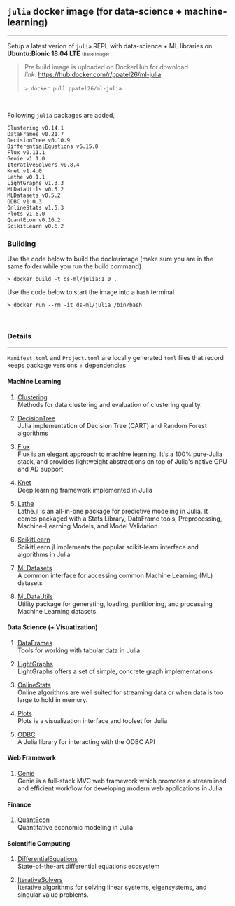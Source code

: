 ## `julia` docker image (for data-science + machine-learning)
***

Setup a latest verion of `julia` REPL with data-science + ML libraries on **Ubuntu:Bionic 18.04 LTE** <font size="1">(Base Image)</font>

> Pre build image is uploaded on DockerHub for download <br>
*link*: <a href="https://hub.docker.com/r/ppatel26/ml-julia" target="_blank">https://hub.docker.com/r/ppatel26/ml-julia</a> <br> <br>
`> docker pull ppatel26/ml-julia`

<br>

Following `julia` packages are added,

```
Clustering v0.14.1
DataFrames v0.21.7
DecisionTree v0.10.9
DifferentialEquations v6.15.0
Flux v0.11.1
Genie v1.1.0
IterativeSolvers v0.8.4
Knet v1.4.0
Lathe v0.1.1
LightGraphs v1.3.3
MLDataUtils v0.5.2
MLDatasets v0.5.2
ODBC v1.0.3
OnlineStats v1.5.3
Plots v1.6.0
QuantEcon v0.16.2
ScikitLearn v0.6.2
```

### Building 

Use the code below to build the dockerimage (make sure you are in the same folder while you run the build command)

`> docker build -t ds-ml/julia:1.0 .`

Use the code below to start the image into a `bash` terminal

`> docker run --rm -it ds-ml/julia /bin/bash`

<br>

### Details 
***

`Manifest.toml` and `Project.toml` are locally generated `toml` files that record keeps package versions + dependencies 


#### Machine Learning 
1. <a href="https://github.com/JuliaStats/Clustering.jl" target="_blank">Clustering</a> <br>
Methods for data clustering and evaluation of clustering quality.

2. <a href="https://github.com/bensadeghi/DecisionTree.jl" target="_blank">DecisionTree</a> <br>
Julia implementation of Decision Tree (CART) and Random Forest algorithms

3. <a href="https://github.com/FluxML/Flux.jl" target="_blank">Flux</a> <br> 
Flux is an elegant approach to machine learning. It's a 100% pure-Julia stack, and provides lightweight abstractions on top of Julia's native GPU and AD support

4. <a href="https://github.com/denizyuret/Knet.jl" target="_blank">Knet</a> <br>
Deep learning framework implemented in Julia

5. <a href="https://github.com/emmettgb/Lathe.jl" target="_blank">Lathe</a> <br>
Lathe.jl is an all-in-one package for predictive modeling in Julia. It comes packaged with a Stats Library, DataFrame tools, Preprocessing, Machine-Learning Models, and Model Validation.

6. <a href="https://github.com/cstjean/ScikitLearn.jl" target="_blank">ScikitLearn</a> <br>   ScikitLearn.jl implements the popular scikit-learn interface and algorithms in Julia

7. <a href="https://github.com/JuliaML/MLDatasets.jl" target="_blank">MLDatasets</a> <br> 
A common interface for accessing common Machine Learning (ML) datasets

8. <a href="https://github.com/JuliaML/MLDataUtils.jl" target="_blank">MLDataUtils</a> <br>
Utility package for generating, loading, partitioning, and processing Machine Learning datasets.

#### Data Science (+ Visuatization)

1. <a href="https://juliadata.github.io/DataFrames.jl/stable/" target="_blank">DataFrames</a> <br>  Tools for working with tabular data in Julia.

2. <a href="https://github.com/JuliaGraphs/LightGraphs.jl" target="_blank">LightGraphs</a> <br>  LightGraphs offers a set of simple, concrete graph implementations

3. <a href="https://github.com/joshday/OnlineStats.jl" target="_blank">OnlineStats</a> <br> Online algorithms are well suited for streaming data or when data is too large to hold in memory.

4. <a href="https://github.com/JuliaPlots/Plots.jl" target="_blank">Plots</a> <br> 
Plots is a visualization interface and toolset for Julia

5. <a href="https://github.com/JuliaDatabases/ODBC.jl" target="_blank">ODBC</a> <br> 
A Julia library for interacting with the ODBC API

#### Web Framework
1. <a href="https://genieframework.com/" target="_blank">Genie</a> <br> 
Genie is a full-stack MVC web framework which promotes a streamlined and efficient workflow for developing modern web applications in Julia

#### Finance 
1. <a href="https://github.com/QuantEcon/QuantEcon.jl" target="_blank">QuantEcon</a> <br> 
Quantitative economic modeling in Julia

#### Scientific Computing
1. <a href="https://sciml.ai/" target="_blank">DifferentialEquations</a> <br> 
State-of-the-art differential equations ecosystem

2. <a href="https://github.com/JuliaMath/IterativeSolvers.jl" target="_blank">IterativeSolvers</a> <br> 
Iterative algorithms for solving linear systems, eigensystems, and singular value problems.
